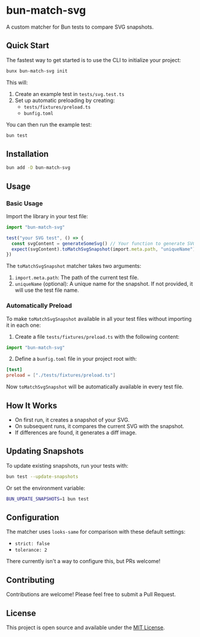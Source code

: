 # bun-match-svg

A custom matcher for Bun tests to compare SVG snapshots.

## Quick Start

The fastest way to get started is to use the CLI to initialize your project:

```bash
bunx bun-match-svg init
```

This will:
1. Create an example test in `tests/svg.test.ts`
2. Set up automatic preloading by creating:
   - `tests/fixtures/preload.ts`
   - `bunfig.toml`

You can then run the example test:

```bash
bun test
```

## Installation

```bash
bun add -D bun-match-svg
```

## Usage

### Basic Usage

Import the library in your test file:

```ts
import "bun-match-svg"

test("your SVG test", () => {
  const svgContent = generateSomeSvg() // Your function to generate SVG
  expect(svgContent).toMatchSvgSnapshot(import.meta.path, "uniqueName")
})
```

The `toMatchSvgSnapshot` matcher takes two arguments:

1. `import.meta.path`: The path of the current test file.
2. `uniqueName` (optional): A unique name for the snapshot. If not provided, it will use the test file name.

### Automatically Preload

To make `toMatchSvgSnapshot` available in all your test files without importing it in each one:

1. Create a file `tests/fixtures/preload.ts` with the following content:

```ts
import "bun-match-svg"
```

2. Define a `bunfig.toml` file in your project root with:

```toml
[test]
preload = ["./tests/fixtures/preload.ts"]
```

Now `toMatchSvgSnapshot` will be automatically available in every test file.

## How It Works

- On first run, it creates a snapshot of your SVG.
- On subsequent runs, it compares the current SVG with the snapshot.
- If differences are found, it generates a diff image.

## Updating Snapshots

To update existing snapshots, run your tests with:

```bash
bun test --update-snapshots
```

Or set the environment variable:

```bash
BUN_UPDATE_SNAPSHOTS=1 bun test
```

## Configuration

The matcher uses `looks-same` for comparison with these default settings:

- `strict: false`
- `tolerance: 2`

There currently isn't a way to configure this, but PRs welcome!

## Contributing

Contributions are welcome! Please feel free to submit a Pull Request.

## License

This project is open source and available under the [MIT License](LICENSE).
